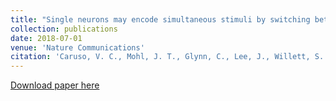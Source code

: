 ```yaml
---
title: "Single neurons may encode simultaneous stimuli by switching between activity patterns"
collection: publications
date: 2018-07-01
venue: 'Nature Communications'
citation: 'Caruso, V. C., Mohl, J. T., Glynn, C., Lee, J., Willett, S. M., Zaman, A., Ebhira, A. F., Estrada, R., Freiwald W. A., Tokdar, S. T., and Groh, J. M. (2018).  Single neurons may encode simultaneous stimuli by switching between activity patterns.  Nature Communications, 9(1):2715. doi:10.1038/s41467-018-05121-8. https://www.nature.com/articles/s41467-018-05121-8'
---
```


[Download paper here](http://g-lynn.github.io/files/CarusoMohlGlynn_etal_2018.pdf)


